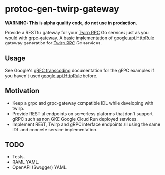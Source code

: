 # protoc-gen-twirp-gateway

**WARNING: This is alpha quality code, do not use in production.**

Provide a RESTful gateway for your [Twirp RPC](https://github.com/twitchtv/twirp) Go services just as you would with
[grpc-gateway](https://github.com/grpc-ecosystem/grpc-gateway). A basic implementation of
[google.api.HttpRule](https://cloud.google.com/endpoints/docs/grpc-service-config/reference/rpc/google.api#google.api.HttpRule)
gateway generation for [Twirp RPC](https://github.com/twitchtv/twirp) Go services.

## Usage

See Google's [gRPC transcoding](https://cloud.google.com/endpoints/docs/grpc/transcoding) documentation for the gRPC
examples if you haven't used [google.api.HttpRule](https://cloud.google.com/endpoints/docs/grpc-service-config/reference/rpc/google.api#google.api.HttpRule)
before.

## Motivation

* Keep a grpc and grpc-gateway compatible IDL while developing with twirp.
* Provide RESTful endpoints on serverless plaforms that don't support gRPC such as non GKE Google Cloud Run deployed services.
* Implement REST, Twirp and gRPC interface endpoints all using the same IDL and concrete service implementation.

## TODO

* Tests.
* RAML YAML.
* OpenAPI (Swagger) YAML.
